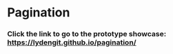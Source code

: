 # Pagination

### Click the link to go to the prototype showcase: https://lydengit.github.io/pagination/